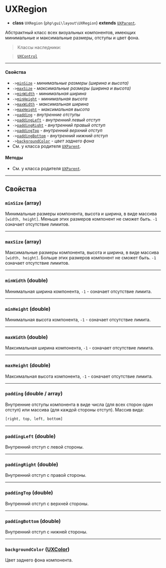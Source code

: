# UXRegion

- **class** `UXRegion` (`php\gui\layout\UXRegion`) **extends** [`UXParent`](UXParent).

Абстрактный класс всех визуальных компонентов, имеющих минимальные и максимальные размеры, отступы и цвет фона.

> Классы наследники:

> [`UXControl`](UXControl)

---

#### Свойства
- `->`[`minSize`](#minsize-array) - _минимальные размеры (ширина и высота)_
- `->`[`maxSize`](#maxsize-array) - _максимальные размеры (ширина и высота)_
- `->`[`minWidth`](#minwidth-double) - _минимальная ширина_
- `->`[`minHeight`](#minheight-double) - _минимальная высота_
- `->`[`maxWidth`](#maxwidth-double) - _максимальная ширина_
- `->`[`maxHeight`](#maxheight-double) - _максимальная высота_
- `->`[`padding`](#padding-double--array) - _внутренние отступы_
- `->`[`paddingLeft`](#paddingleft-double) - _внутренний левый отступ_
- `->`[`paddingRight`](#paddingright-double) - _внутренний правый отступ_
- `->`[`paddingTop`](#paddingtop-double) - _внутренний верхний отступ_
- `->`[`paddingBottom`](#paddingbottom-double) - _внутренний нижний отступ_
- `->`[`backgroundColor`](#backgroundcolor-uxcolor) - _цвет заднего фона_
- См. у класса родителя [`UXParent`](UXParent).

#### Методы
- См. у класса родителя [`UXParent`](UXParent).

---

## Свойства

### `minSize` (array)
Минимальные размеры компонента, высота и ширина, в виде массива `[width, height]`. Меньше этих размеров компонент не сможет быть. `-1` означает отсутствие лимитов.

---

### `maxSize` (array)
Максимальные размеры компонента, высота и ширина, в виде массива `[width, height]`. Больше этих размеров компонент не сможет быть. `-1` означает отсутствие лимитов.

---

### `minWidth` (double)
Минимальная ширина компонента, `-1` - означает отсутствие лимита.

---

### `minHeight` (double)
Минимальная высота компонента, `-1` - означает отсутствие лимита.

---

### `maxWidth` (double)
Максимальная ширина компонента, `-1` - означает отсутствие лимита.

---

### `maxHeight` (double)
Максимальная высота компонента, `-1` - означает отсутствие лимита.

---

### `padding` (double / array)
Внутренние отступы компонента в виде числа (для всех сторон один отступ) или массива (для каждой стороны отступ). Массив вида:
```php
[right, top, left, bottom]
```

---

### `paddingLeft` (double)
Внутренний отступ с левой стороны.

---

### `paddingRight` (double)
Внутренний отступ с правой стороны.

---

### `paddingTop` (double)
Внутренний отступ с верхней стороны.

---

### `paddingBottom` (double)
Внутренний отступ с нижней стороны.

---

### `backgroundColor` ([UXColor](UXColor))
Цвет заднего фона компонента.